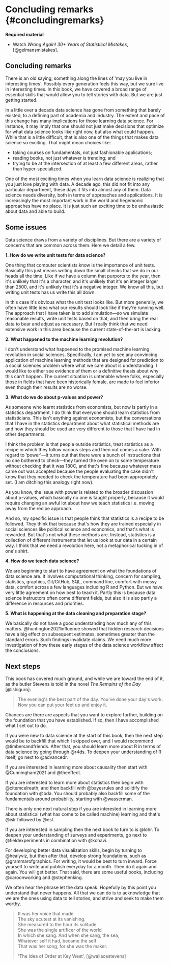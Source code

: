 
# Concluding remarks {#concludingremarks}

**Required material**

- Watch *Wrong Again! 30+ Years of Statistical Mistakes*, [@gelmansmistakes].

## Concluding remarks

There is an old saying, something along the lines of 'may you live in interesting times'. Possibly every generation feels this way, but we sure live in interesting times. In this book, we have covered a broad range of essential skills that would allow you to tell stories with data. But we are just getting started.

In a little over a decade data science has gone from something that barely existed, to a defining part of academia and industry. The extent and pace of this change has many implications for those learning data science. For instance, it may imply that one should not just make decisions that optimize for what data science looks like right now, but also what could happen. While that is a little difficult, that is also one of the things that makes data science so exciting. That might mean choices like:

- taking courses on fundamentals, not just fashionable applications;
- reading books, not just whatever is trending; and
- trying to be at the intersection of at least a few different areas, rather than hyper-specialized.

One of the most exciting times when you learn data science is realizing that you just love playing with data. A decade ago, this did not fit into any particular department, these days it fits into almost any of them. Data science needs diversity, both in terms of approaches and applications. It is increasingly the most important work in the world and hegemonic approaches have no place. It is just such an exciting time to be enthusiastic about data and able to build.


## Some issues

Data science draws from a variety of disciplines. But there are a variety of concerns that are common across them. Here we detail a few.

**1. How do we write unit tests for data science?**

<!-- **UPDATE to add in functional tests and stuff** -->

One thing that computer scientists know is the importance of unit tests. Basically this just means writing down the small checks that we do in our heads all the time. Like if we have a column that purports to the year, then it's unlikely that it's a character, and it's unlikely that it's an integer larger than 2500, and it's unlikely that it's a negative integer. We know all this, but writing unit tests has us write this all down.

In this case it's obvious what the unit test looks like. But more generally, we often have little idea what our results should look like if they're running well. The approach that I have taken is to add simulation—so we simulate reasonable results, write unit tests based on that, and then bring the real data to bear and adjust as necessary. But I really think that we need extensive work in this area because the current state-of-the-art is lacking.

**2. What happened to the machine learning revolution?**

I don't understand what happened to the promised machine learning revolution in social sciences. Specifically, I am yet to see any convincing application of machine learning methods that are designed for prediction to a social sciences problem where what we care about is understanding. I would like to either see evidence of them or a definitive thesis about why this can't happen. The current situation is untenable where folks, especially those in fields that have been historically female, are made to feel inferior even though their results are no worse.

**3. What do we do about p-values and power?**

As someone who learnt statistics from economists, but now is partly in a statistics department, I do think that everyone should learn statistics from statisticians. This isn't anything against economists, but the conversations that I have in the statistics department about what statistical methods are and how they should be used are very different to those that I have had in other departments.

I think the problem is that people outside statistics, treat statistics as a recipe in which they follow various steps and then out comes a cake. With regard to ‘power'—it turns out that there were a bunch of instructions that no one bothered to check—they turned the oven on to some temperature without checking that it was 180C, and that's fine because whatever mess came out was accepted because the people evaluating the cake didn't know that they needed to check the temperature had been appropriately set. (I am ditching this analogy right now).

As you know, the issue with power is related to the broader discussion about p-values, which basically no one is taught properly, because it would require changing an awful lot about how we teach statistics i.e. moving away from the recipe approach.

And so, my specific issue is that people think that statistics is a recipe to be followed. They think that because that's how they are trained especially in social sciences like political science and economics, and that's what is rewarded. But that's not what these methods are. Instead, statistics is a collection of different instruments that let us look at our data in a certain way. I think that we need a revolution here, not a metaphorical tucking in of one's shirt.


**4. How do we teach data science?**

We are beginning to start to have agreement on what the foundations of data science are. It involves computational thinking, concern for sampling, statistics, graphics, Git/GitHub, SQL, command line, comfort with messy data, comfort across a few languages including R and Python. But we have very little agreement on how best to teach it. Partly this is because data science instructors often come different fields, but also it is also partly a difference in resources and priorities.



**5. What is happening at the data cleaning and preparation stage?**

We basically do not have a good understanding how much any of this matters. @huntington2021influence showed that hidden research decisions have a big effect on subsequent estimates, sometimes greater than the standard errors. Such findings invalidate claims. We need much more investigation of how these early stages of the data science workflow affect the conclusions.



## Next steps

This book has covered much ground, and while we are toward the end of it, as the butler Stevens is told in the novel *The Remains of the Day* [@ishiguro]:

> The evening's the best part of the day. You've done your day's work. Now you can put your feet up and enjoy it.

Chances are there are aspects that you want to explore further, building on the foundation that you have established. If so, then I have accomplished what I set out to do. 

If you were new to data science at the start of this book, then the next step would be to backfill that which I skipped over, and I would recommend @timbersandfriends. After that, you should learn more about R in terms of data science by going through @r4ds. To deepen your understanding of R itself, go next to @advancedr.

If you are interested in learning more about causality then start with @Cunningham2021 and @theeffect.

If you are interested to learn more about statistics then begin with @citemcelreath, and then backfill with @bayesrules and solidify the foundation with @bda. You should probably also backfill some of the fundamentals around probability, starting with @wasserman.

There is only one next natural step if you are interested in learning more about statistical (what has come to be called machine) learning and that's @islr followed by @esl.

If you are interested in sampling then the next book to turn to is @lohr. To deepen your understanding of surveys and experiments, go next to @fieldexperiments in combination with @kohavi.

For developing better data visualization skills, begin by turning to @healyviz, but then after that, develop strong foundations, such as @grammarofgraphics. For writing, it would be best to turn inward. Force yourself to write and publish everyday for a month. Then do it again and again. You will get better. That said, there are some useful books, including @caroonworking and @stephenking.

We often hear the phrase let the data speak. Hopefully by this point you understand that never happens. All that we can do is to acknowledge that we are the ones using data to tell stories, and strive and seek to make them worthy.

> It was her voice that made  
> The sky acutest at its vanishing.  
> She measured to the hour its solitude.  
> She was the single artificer of the world  
> In which she sang. And when she sang, the sea,  
> Whatever self it had, became the self  
> That was her song, for she was the maker.
> 
> 'The Idea of Order at Key West', [@wallacestevens]
